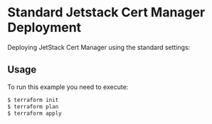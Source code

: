 # Standard Jetstack Cert Manager Deployment


Deploying JetStack Cert Manager using the standard settings:


## Usage

To run this example you need to execute:

```bash
$ terraform init
$ terraform plan
$ terraform apply
```
